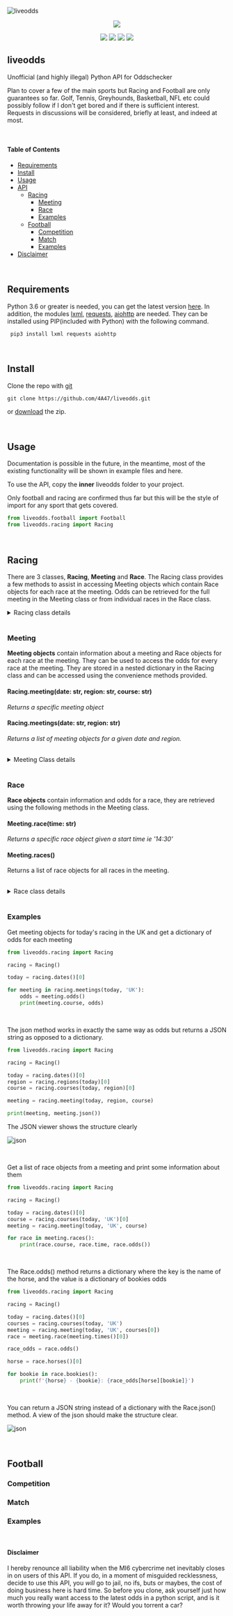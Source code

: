 ![liveodds](https://i.postimg.cc/fb9KZ044/liveodds-tp.png)

<p align="center">
  <img src="https://i.postimg.cc/g2z1WmkG/liveodds-tp.png">
</p>

<p align="center">
  <img src="https://i.postimg.cc/6pC44nV9/build-joints-brightgreen.png">
  <img src="https://i.postimg.cc/DmkBxCk0/joint-passing-brightgreen.png">
  <img src="https://i.postimg.cc/3NDtjsqz/checks-bouncing-brightgreen.png">
  <img src="https://i.postimg.cc/0Q4twkVp/comments-0-yellowgreen.png">
</p>

## liveodds

Unofficial (and highly illegal) Python  API for Oddschecker


Plan to cover a few of the main sports but Racing and Football are only guarantees so far. Golf, Tennis, Greyhounds, Basketball, NFL etc could possibly follow if I don't get bored and if there is sufficient interest. Requests in discussions will be considered, briefly at least, and indeed at most.

<br>

#### Table of Contents
- [Requirements](#requirements)
- [Install](#install)
- [Usage](#usage)
- [API](#racing)
    - [Racing](#racing)
        - [Meeting](#meeting)
        - [Race](#race)
        - [Examples](#examples-1)
    - [Football](#racing)
        - [Competition](#competition)
        - [Match](#match)
        - [Examples](#examples-2)
- [Disclaimer](#disclaimer)

<br>

## Requirements
Python 3.6 or greater is needed, you can get the latest version [here](https://www.python.org/downloads/). In addition, the modules [lxml](https://lxml.de/), [requests](https://requests.readthedocs.io/en/master/), [aiohttp](https://docs.aiohttp.org/en/stable/) are needed. They can be installed using PIP(included with Python) with the following command.

` pip3 install lxml requests aiohttp`

<br>

## Install

Clone the repo with [git](https://git-scm.com/downloads)

`git clone https://github.com/4A47/liveodds.git`

or [download](https://github.com/4A47/liveodds/archive/main.zip) the zip.


<br>

## Usage
Documentation is possible in the future, in the meantime, most of the existing functionality will be shown in example files and here.

To use the API, copy the **inner** liveodds folder to your project. 

Only football and racing are confirmed thus far but this will be the style of import for any sport that gets covered.

```python
from liveodds.football import Football
from liveodds.racing import Racing
```

<br>

## Racing
There are 3 classes, **Racing**, **Meeting** and **Race**. The Racing class provides a few methods to assist in accessing Meeting objects which contain Race objects for each race at the meeting. Odds can be retrieved for the full meeting in the Meeting class or from individual races in the Race class.

<details>
<summary>Racing class details</summary>

#### Racing Class: Methods and Properties

| Methods                                      | Description                                                                          |
|----------------------------------------------|--------------------------------------------------------------------------------------|
| courses(date: str, region: str)              | Returns a list of string course names for a given date and region                    |
| dates()                                      | Returns a list of string dates where races are available                             |
| meeting(date: str, region: str, course: str) | Returns a specific meeting object for a given date, region and course                |
| meetings(date: str, region: str)             | Returns a list of Meeting objects for all meetings on a given date in a given region |
| meetings_dict(date: str, region: str)        | Returns a dict of Meeting objects for all meetings on a given date in a given region |
| regions(date: str)                           | Returns a list of string region codes for a given date                               |


</details>

<br>

### Meeting

**Meeting objects** contain information about a meeting and Race objects for each race at the meeting. They can be used to access the odds for every race at the meeting. They are stored in a nested dictionary in the Racing class and can be accessed using the convenience methods provided.


#### Racing.meeting(date: str, region: str, course: str)
_Returns a specific meeting object_


#### Racing.meetings(date: str, region: str)
_Returns a list of meeting objects for a given date and region._

<br>
<details>
<summary>Meeting Class details</summary>

#### Meeting class: Methods and Properties

| Methods          | Description                                                      |
|------------------|------------------------------------------------------------------|
| json()           | Returns a JSON string of odds for all races at meeting           |
| odds()           | Returns a dict of odds for all races at meeting                  |
| race(time: str)  | Returns a specific Race object from meeting for a given off time |
| races()          | Returns a list of Race objects for all races at meeting          |
| races_dict()     | Returns a dict of Race objects for all races at meeting          |
| times()          | Returns a list of string off times for all races at meeting      |


| Properties       | Description                               |
|------------------|-------------------------------------------|
| date: str        | Date of the meeting                       |
| region: str      | 2 or 3 letter region code (ALL CAPS)      |
| course: str      | Name of the course                        |

</details>
<br>

### Race

**Race objects** contain information and odds for a race, they are retrieved using the following methods in the Meeting class. 

#### Meeting.race(time: str)
_Returns a specific race object given a start time ie '14:30'_


#### Meeting.races()
Returns a list of race objects for all races in the meeting.

<br>
<details>
<summary>Race class details</summary>

#### Race class: Methods and Properties

| Methods                 | Description                                                                       |
|-------------------------|-----------------------------------------------------------------------------------|
| json()                  | Returns JSON string of odds for every horses in race                              |
| horses()                | Returns a list of string: horses in the race                                      |
| odds(horse: str = None) | Returns odds dictionary for specific horse if given, otherwise all horses in race |
| update_odds()           | Updates the odds of the race                                                      |


| Properties      | Description                                             |
|-----------------|---------------------------------------------------------|
| course :str     | The name of the course                                  |
| date: str       | Date of the race                                        |
| region: str     | 2 or 3 letter region code (ALL CAPS)                    |
| time :str       | The off time of the race                                |
| title: str      | The name of the race (Very inconsistent outside UK/IRE) |

</details>
<br>


### Examples

Get meeting objects for today's racing in the UK and get a dictionary of odds for each meeting

```python
from liveodds.racing import Racing

racing = Racing()

today = racing.dates()[0]

for meeting in racing.meetings(today, 'UK'):
    odds = meeting.odds()
    print(meeting.course, odds)
```

<br>

The json method works in exactly the same way as odds but returns a JSON string as opposed to a dictionary.

```python
from liveodds.racing import Racing

racing = Racing()

today = racing.dates()[0]
region = racing.regions(today)[0]
course = racing.courses(today, region)[0]

meeting = racing.meeting(today, region, course)

print(meeting, meeting.json())
```

The JSON viewer shows the structure clearly

![json](https://i.postimg.cc/26WPXgqN/meeting-json.png)


<br>

Get a list of race objects from a meeting and print some information about them

```python
from liveodds.racing import Racing

racing = Racing()

today = racing.dates()[0]
course = racing.courses(today, 'UK')[0]
meeting = racing.meeting(today, 'UK', course)

for race in meeting.races():
    print(race.course, race.time, race.odds())
```
<br>

The Race.odds() method returns a dictionary where the key is the name of the horse, and the value is a dictionary of bookies odds

```python
from liveodds.racing import Racing

racing = Racing()

today = racing.dates()[0]
courses = racing.courses(today, 'UK')
meeting = racing.meeting(today, 'UK', courses[0])
race = meeting.race(meeting.times()[0])

race_odds = race.odds()

horse = race.horses()[0]

for bookie in race.bookies():
    print(f'{horse} - {bookie}: {race_odds[horse][bookie]}')

```
<br>

You can return a JSON string instead of a dictionary with the Race.json() method. A view of the json should make the structure clear.

![json](https://i.postimg.cc/CMR4LSMw/json.png)

<br>

## Football


### Competition


### Match


### Examples


<br>


#### Disclaimer
I hereby renounce all liability when the MI6 cybercrime net inevitably closes in on users of this API. If you do, in a moment of misguided recklessness, decide to use this API, you *will* go to jail, no ifs, buts or maybes, the cost of doing business here is hard time. So before you clone, ask yourself just how much you really want access to the latest odds in a python script, and is it worth throwing your life away for it? Would you torrent a car?

